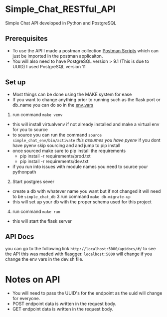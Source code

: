 # Simple_Chat_RESTful_API
Simple Chat API developed in Python and PostgreSQL 

## Prerequisites 
* To use the API I made a postman collection [Postman Scripts](https://github.com/Hector7500/simple_chat/blob/master/postman/simple_chat.postman_collection.json)
which can just be imported in the postman applicaiton. 
* You will also need to have PostgreSQL version > 9.1 (This is due to UUID) I used PostgreSQL version 11


## Set up
* Most things can be done using the MAKE system for ease 
* If you want to change anything prior to running such as the flask port or db_name you can do so in the [env_vars](https://github.com/Hector7500/simple_chat/blob/master/config/env_vars/dev.sh)

1. run command `make venv`
  - this will install virtualvenv if not already installed and make a virtual env for you to source
  - to source you can run the command `source simple_chat_env/bin/activate` *this assumes you have pyenv* if you dont have pyenv skip sourcing and and jump to pip install
  - once sourced make sure to pip install the requirements
    - pip install -r requirements/prod.txt
    - pip install -r requirements/dev.txt
  - if you run into issues with module names you need to source your pythonpath
2. Start postgres sever
  - create a db with whatever name you want but if not changed it will need to be `simple_chat_db`
3.run command `make db-migrate-up`
  - this will set up your db with the proper schema used for this project
4. run command `make run`
  - this will start the flask server

## API Docs
you can go to the following link `http://localhost:5000/apidocs/#/` to see the API this was maded with flasgger. 
`localhost:5000` will change if you change the env vars in the dev.sh file.

# Notes on API
* You will need to pass the UUID's for the endpoint as the uuid will change for everyone. 
* POST endpoint data is written in the request body. 
* GET endpoint data is written in the request body. 
